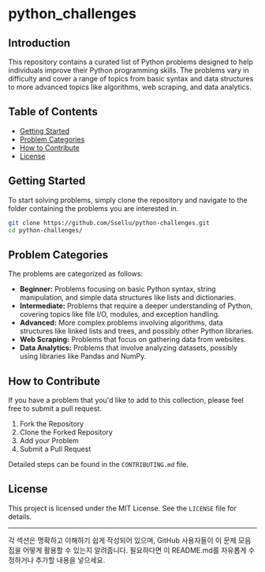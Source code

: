 # python_challenges

## Introduction

This repository contains a curated list of Python problems designed to help individuals improve their Python programming skills. The problems vary in difficulty and cover a range of topics from basic syntax and data structures to more advanced topics like algorithms, web scraping, and data analytics.

## Table of Contents

- [Getting Started](#getting-started)
- [Problem Categories](#problem-categories)
- [How to Contribute](#how-to-contribute)
- [License](#license)

## Getting Started

To start solving problems, simply clone the repository and navigate to the folder containing the problems you are interested in.

```bash
git clone https://github.com/Ssellu/python-challenges.git
cd python-challenges/
```

## Problem Categories

The problems are categorized as follows:

- **Beginner:** Problems focusing on basic Python syntax, string manipulation, and simple data structures like lists and dictionaries.
- **Intermediate:** Problems that require a deeper understanding of Python, covering topics like file I/O, modules, and exception handling.
- **Advanced:** More complex problems involving algorithms, data structures like linked lists and trees, and possibly other Python libraries.
- **Web Scraping:** Problems that focus on gathering data from websites.
- **Data Analytics:** Problems that involve analyzing datasets, possibly using libraries like Pandas and NumPy.

## How to Contribute

If you have a problem that you'd like to add to this collection, please feel free to submit a pull request.

1. Fork the Repository
2. Clone the Forked Repository
3. Add your Problem
4. Submit a Pull Request

Detailed steps can be found in the `CONTRIBUTING.md` file.

## License

This project is licensed under the MIT License. See the `LICENSE` file for details.

---

각 섹션은 명확하고 이해하기 쉽게 작성되어 있으며, GitHub 사용자들이 이 문제 모음집을 어떻게 활용할 수 있는지 알려줍니다. 필요하다면 이 README.md를 자유롭게 수정하거나 추가할 내용을 넣으세요.
